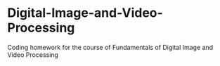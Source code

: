 # Digital-Image-and-Video-Processing
Coding homework for the course of Fundamentals of Digital Image and Video Processing
